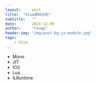 ```yaml
---
layout:     post
title:  "Xlua源码分析"
subtitle:   ""
date:       2021-12-09
author:     "CSoap"
header-img: "img/post-bg-js-module.jpg"
tags:
    - Xlua
---
```


- Mono
- JIT
- IOS
- Lua
- ILRuntime
